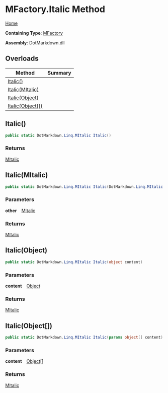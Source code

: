 # MFactory\.Italic Method

[Home](../../../../README.md)

**Containing Type**: [MFactory](../README.md)

**Assembly**: DotMarkdown\.dll

## Overloads

| Method | Summary |
| ------ | ------- |
| [Italic()](#DotMarkdown_Linq_MFactory_Italic) | |
| [Italic(MItalic)](#DotMarkdown_Linq_MFactory_Italic_DotMarkdown_Linq_MItalic_) | |
| [Italic(Object)](#DotMarkdown_Linq_MFactory_Italic_System_Object_) | |
| [Italic(Object\[\])](#DotMarkdown_Linq_MFactory_Italic_System_Object___) | |

## Italic\(\) <a id="DotMarkdown_Linq_MFactory_Italic"></a>

```csharp
public static DotMarkdown.Linq.MItalic Italic()
```

### Returns

[MItalic](../../MItalic/README.md)

## Italic\(MItalic\) <a id="DotMarkdown_Linq_MFactory_Italic_DotMarkdown_Linq_MItalic_"></a>

```csharp
public static DotMarkdown.Linq.MItalic Italic(DotMarkdown.Linq.MItalic other)
```

### Parameters

**other** &ensp; [MItalic](../../MItalic/README.md)

### Returns

[MItalic](../../MItalic/README.md)

## Italic\(Object\) <a id="DotMarkdown_Linq_MFactory_Italic_System_Object_"></a>

```csharp
public static DotMarkdown.Linq.MItalic Italic(object content)
```

### Parameters

**content** &ensp; [Object](https://docs.microsoft.com/en-us/dotnet/api/system.object)

### Returns

[MItalic](../../MItalic/README.md)

## Italic\(Object\[\]\) <a id="DotMarkdown_Linq_MFactory_Italic_System_Object___"></a>

```csharp
public static DotMarkdown.Linq.MItalic Italic(params object[] content)
```

### Parameters

**content** &ensp; [Object](https://docs.microsoft.com/en-us/dotnet/api/system.object)\[\]

### Returns

[MItalic](../../MItalic/README.md)

